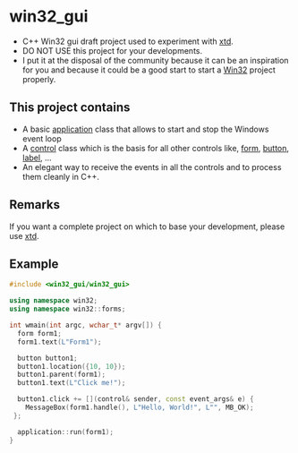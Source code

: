 # win32_gui

* C++ Win32 gui draft project used to experiment with [xtd](https://gammasoft71.github.io/xtd/).
* DO NOT USE this project for your developments.
* I put it at the disposal of the community because it can be an inspiration for you and because it could be a good start to start a [Win32](https://docs.microsoft.com/en-us/windows/win32/controls/window-controls) project properly.

## This project contains

* A basic [application](https://github.com/gammasoft71/win32_gui/blob/main/win32_gui/src/win32/include/application.h) class that allows to start and stop the Windows event loop
* A [control](https://github.com/gammasoft71/win32_gui/blob/main/win32_gui/src/win32/include/control.h) class which is the basis for all other controls like, [form](https://github.com/gammasoft71/win32_gui/blob/main/win32_gui/src/win32/include/form.h), [button](https://github.com/gammasoft71/win32_gui/blob/main/win32_gui/src/win32/include/button.h), [label](https://github.com/gammasoft71/win32_gui/blob/main/win32_gui/src/win32/include/label.h), ...
* An elegant way to receive the events in all the controls and to process them cleanly in C++.

## Remarks

If you want a complete project on which to base your development, please use [xtd](https://gammasoft71.github.io/xtd/).

## Example

```c++
#include <win32_gui/win32_gui>

using namespace win32;
using namespace win32::forms;

int wmain(int argc, wchar_t* argv[]) {
  form form1;
  form1.text(L"Form1");

  button button1;
  button1.location({10, 10});
  button1.parent(form1);
  button1.text(L"Click me!");

  button1.click += [](control& sender, const event_args& e) {
    MessageBox(form1.handle(), L"Hello, World!", L"", MB_OK);
 };

  application::run(form1);
}
```
